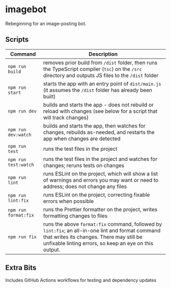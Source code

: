 # imagebot

Rebeginning for an image-posting bot.

## Scripts

| Command              | Description                                                                                                                                                                                             |
| -------------------- | ------------------------------------------------------------------------------------------------------------------------------------------------------------------------------------------------------- |
| `npm run build`      | removes prior build from `/dist` folder, then runs the TypeScript compiler (`tsc`) on the `/src` directory and outputs JS files to the `/dist` folder                                                   |
| `npm run start`      | starts the app with an entry point of `dist/main.js` (it assumes the `/dist` folder has already been built)                                                                                             |
| `npm run dev`        | builds and starts the app - does not rebuild or reload with changes (see below for a script that will track changes)                                                                                    |
| `npm run dev:watch`  | builds and starts the app, then watches for changes, rebuilds as-needed, and restarts the app when changes are detected                                                                                 |
| `npm run test`       | runs the test files in the project                                                                                                                                                                      |
| `npm run test:watch` | runs the test files in the project and watches for changes; reruns tests on changes                                                                                                                     |
| `npm run lint`       | runs ESLint on the project, which will show a list of warnings and errors you may want or need to address; does not change any files                                                                    |
| `npm run lint:fix`   | runs ESLint on the project, correcting fixable errors when possible                                                                                                                                     |
| `npm run format:fix` | runs the Prettier formatter on the project, writes formatting changes to files                                                                                                                          |
| `npm run fix`        | runs the above `format:fix` command, followed by `lint:fix`; an all-in-one lint and format command that writes its changes. There may still be unfixable linting errors, so keep an eye on this output. |

## Extra Bits

Includes GitHub Actions workflows for testing and dependency updates
